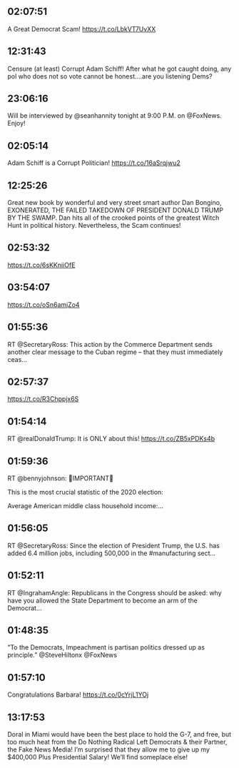 ## 02:07:51
A Great Democrat Scam! https://t.co/LbkVT7UvXX
## 12:31:43
Censure (at least) Corrupt Adam Schiff! After what he got caught doing, any pol who does not so vote cannot be honest....are you listening Dems?
## 23:06:16
Will be interviewed by @seanhannity tonight at 9:00 P.M. on @FoxNews. Enjoy!
## 02:05:14
Adam Schiff is a Corrupt Politician! https://t.co/16aSrqjwu2
## 12:25:26
Great new book by wonderful and very street smart author Dan Bongino, EXONERATED, THE FAILED TAKEDOWN OF PRESIDENT DONALD TRUMP BY THE SWAMP. Dan hits all of the crooked points of the greatest Witch Hunt in political history. Nevertheless, the Scam continues!
## 02:53:32
https://t.co/6sKKniiOfE
## 03:54:07
https://t.co/oSn6amjZo4
## 01:55:36
RT @SecretaryRoss: This action by the Commerce Department sends another clear message to the Cuban regime – that they must immediately ceas…
## 02:57:37
https://t.co/R3Chppjx6S
## 01:54:14
RT @realDonaldTrump: It is ONLY about this! https://t.co/ZB5xPDKs4b
## 01:59:36
RT @bennyjohnson: 🚨IMPORTANT🚨

This is the most crucial statistic of the 2020 election:  

Average American middle class household income:…
## 01:56:05
RT @SecretaryRoss: Since the election of President Trump, the U.S. has added 6.4 million jobs, including 500,000 in the #manufacturing sect…
## 01:52:11
RT @IngrahamAngle: Republicans in the Congress should be asked:  why have you allowed the State Department to become an arm of the Democrat…
## 01:48:35
“To the Democrats, Impeachment is partisan politics dressed up as principle.” @SteveHiltonx @FoxNews
## 01:57:10
Congratulations Barbara! https://t.co/0cYrjL1YOj
## 13:17:53
Doral in Miami would have been the best place to hold the G-7, and free, but too much heat from the Do Nothing Radical Left Democrats &amp; their Partner, the Fake News Media! I’m surprised that they allow me to give up my $400,000 Plus Presidential Salary! We’ll find someplace else!
